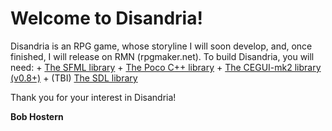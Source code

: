 # Welcome to Disandria!

Disandria is an RPG game, whose storyline I will soon develop, and, once finished, I will release on RMN (rpgmaker.net).
To build Disandria, you will need:
	+ [The SFML library](www.sfml-dev.org)
	+ [The Poco C++ library](www.pocoproject.org)
	+ [The CEGUI-mk2 library (v0.8+)](www.cegui.org.uk)
	+ (TBI) [The SDL library](www.libsdl.org)

Thank you for your interest in Disandria!

**Bob Hostern**
